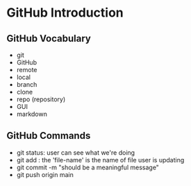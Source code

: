 # GitHub Introduction

## GitHub Vocabulary
- git
- GitHub
- remote
- local
- branch
- clone
- repo (repository)
- GUI
- markdown

## GitHub Commands
- git status: user can see what we're doing
- git add <file-name> : the 'file-name' is the name of file user is updating
- git commit -m "should be a meaningful message"
- git push origin main
